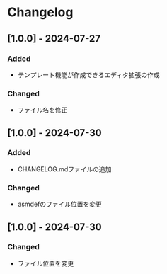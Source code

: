 # Changelog

## [1.0.0] - 2024-07-27
### Added
- テンプレート機能が作成できるエディタ拡張の作成

### Changed
- ファイル名を修正

## [1.0.0] - 2024-07-30
### Added
- CHANGELOG.mdファイルの追加

### Changed
- asmdefのファイル位置を変更

## [1.0.0] - 2024-07-30
### Changed
- ファイル位置を変更